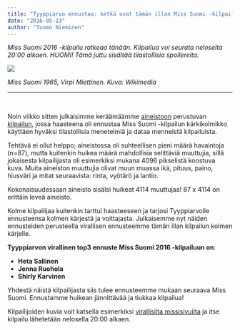 ```yaml
---
title: "Tyyppiarvo ennustaa: ketkä ovat tämän illan Miss Suomi -kilpailun kärkikolmikko?"
date: "2016-05-13"
author: "Tuomo Nieminen"
---
```


_Miss Suomi 2016 -kilpailu ratkeaa tänään. Kilpailua voi seurata neloselta 20:00 alkaen. HUOMI! Tämä juttu sisältää tilastollisia spoilereita._

![](https://upload.wikimedia.org/wikipedia/commons/3/35/Miss_Suomi_1965,_Virpi_Miettinen.jpg) 

_Miss Suomi 1965, Virpi Miettinen. Kuva: Wikimedia_

* * *

 

Noin viikko sitten julkaisimme keräämäämme [aineistoon](https://drive.google.com/folderview?id=0B-GJVgrXR1vqNVc3ZkJFVHZMSVU&usp=sharing) perustuvan [kilpailun](http://tyyppiarvo.com/2016/05/tyyppiarvon-suuri-missihaaste-ennusta-vuoden-2016-voittajat/), jossa haasteena oli ennustaa Miss Suomi -kilpailun kärkikolmikko käyttäen hyväksi tilastollisia menetelmiä ja dataa menneistä kilpailuista.

Tehtävä ei ollut helppo; aineistossa oli suhteellisen pieni määrä havaintoja (n=87), mutta kuitenkin huikea määrä mahdollisia selittäviä muuttujia, sillä jokaisesta kilpailijasta oli esimerkiksi mukana 4096 pikselistä koostuva kuva. Muita aineiston muuttujia olivat muun muassa ikä, pituus, paino, hiusväri ja mitat seuraavista: rinta, vyötärö ja lantio.

Kokonaisuudessaan aineisto sisälsi huikeat 4114 muuttujaa! 87 x 4114 on erittäin leveä aineisto.

Kolme kilpailijaa kuitenkin tarttui haasteeseen ja tarjosi Tyyppiarvolle ennusteensa kolmen kärjestä ja voittajasta. Julkaisemme nyt näiden ennusteiden perusteella virallisen ennusteemme tämän illan kilpailun kolmen kärjelle.

**Tyyppiarvon virallinen top3 ennuste Miss Suomi 2016 -kilpailuun on**:

- **Heta Sallinen**
- **Jenna Ruohola**
- **Shirly Karvinen**

Yhdestä näistä kilpailijasta siis tulee ennusteemme mukaan seuraava Miss Suomi. Ennustamme huikean jännittävää ja tiukkaa kilpailua!

Kilpailijoiden kuvia voit katsella esimerkiksi [virallisilta missisivuilta](http://www.misssuomi.fi/) ja itse kilpailu lähetetään nelosella 20:00 alkaen.
